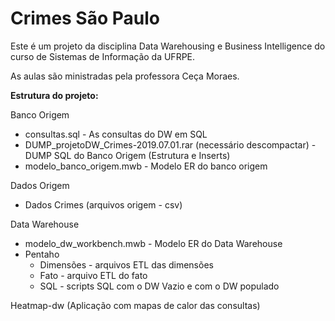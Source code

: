 # Crimes São Paulo

Este é um projeto da disciplina Data Warehousing e Business Intelligence do curso  de Sistemas de Informação da UFRPE.

As aulas são ministradas pela professora Ceça Moraes.

**Estrutura do projeto:**

Banco Origem  
- consultas.sql - As consultas do DW em SQL
- DUMP_projetoDW_Crimes-2019.07.01.rar (necessário descompactar) - DUMP SQL do Banco Origem (Estrutura e Inserts)
- modelo_banco_origem.mwb - Modelo ER do banco origem

Dados Origem
- Dados Crimes (arquivos origem - csv)

Data Warehouse
- modelo_dw_workbench.mwb - Modelo ER do Data Warehouse
- Pentaho
    - Dimensões - arquivos ETL das dimensões
    - Fato - arquivo ETL do fato
    - SQL - scripts SQL com o DW Vazio e com o DW populado

Heatmap-dw (Aplicação com mapas de calor das consultas)